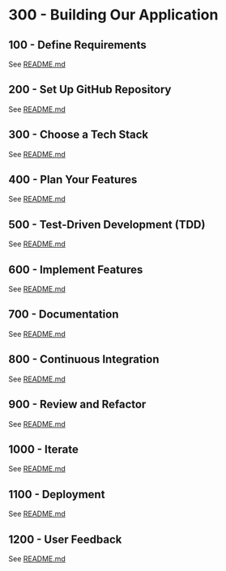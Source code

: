 # 300 - Building Our Application

## 100 - Define Requirements 

See [README.md](./100/README.md)

## 200 - Set Up GitHub Repository  

See [README.md](./200/README.md)

## 300 - Choose a Tech Stack 

See [README.md](./300/README.md)   

## 400 - Plan Your Features

See [README.md](./400/README.md)

## 500 - Test-Driven Development (TDD) 

See [README.md](./500/README.md)

## 600 - Implement Features 

See [README.md](./600/README.md)

## 700 - Documentation 

See [README.md](./700/README.md)

## 800 - Continuous Integration

See [README.md](./800/README.md)

## 900 - Review and Refactor

See [README.md](./900/README.md)

## 1000 - Iterate 

See [README.md](./1000/README.md)

## 1100 - Deployment 

See [README.md](./1100/README.md)

## 1200 - User Feedback 

See [README.md](./1200/README.md)
